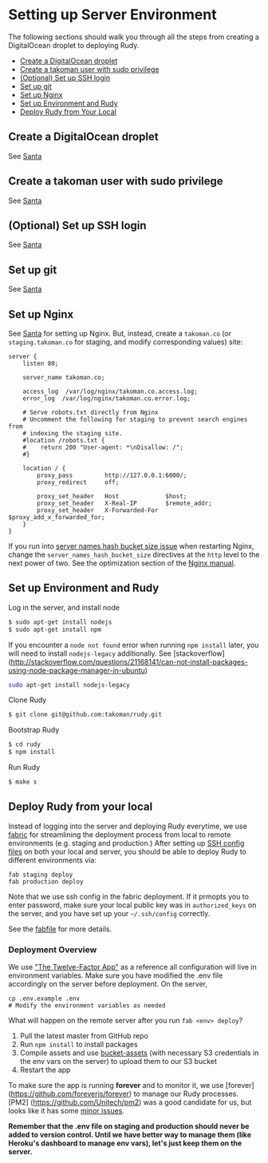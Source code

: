 # Setting up Server Environment

The following sections should walk you through all the steps from creating a DigitalOcean droplet to deploying Rudy.

- [Create a DigitalOcean droplet](#create-a-digitalocean-droplet)
- [Create a takoman user with sudo privilege](#create-a-takoman-user-with-sudo-privilege)
- [(Optional) Set up SSH login](#optional-set-up-ssh-login)
- [Set up git](#set-up-git)
- [Set up Nginx](#set-up-nginx)
- [Set up Environment and Rudy](#set-up-environment-and-rudy)
- [Deploy Rudy from Your Local](#deploy-rudy-from-your-local)

## Create a DigitalOcean droplet

See [Santa](https://github.com/takoman/santa/blob/master/doc/setting_up_server.md#create-a-digitalocean-droplet)

## Create a takoman user with sudo privilege

See [Santa](https://github.com/takoman/santa/blob/master/doc/setting_up_server.md#create-a-takoman-user-with-sudo-privilege)

## (Optional) Set up SSH login

See [Santa](https://github.com/takoman/santa/blob/master/doc/setting_up_server.md#optional-set-up-ssh-login)

## Set up git

See [Santa](https://github.com/takoman/santa/blob/master/doc/setting_up_server.md#set-up-git)

## Set up Nginx

See [Santa](https://github.com/takoman/santa/blob/master/doc/setting_up_server.md#set-up-nginx)
for setting up Nginx. But, instead, create a `takoman.co` (or `staging.takoman.co`
for staging, and modify corresponding values) site:

```
server {
    listen 80;

    server_name takoman.co;

    access_log  /var/log/nginx/takoman.co.access.log;
    error_log  /var/log/nginx/takoman.co.error.log;

    # Serve robots.txt directly from Nginx
    # Uncomment the following for staging to prevent search engines from
    # indexing the staging site.
    #location /robots.txt {
    #    return 200 "User-agent: *\nDisallow: /";
    #}

    location / {
        proxy_pass         http://127.0.0.1:6000/;
        proxy_redirect     off;

        proxy_set_header   Host             $host;
        proxy_set_header   X-Real-IP        $remote_addr;
        proxy_set_header   X-Forwarded-For  $proxy_add_x_forwarded_for;
    }
}
```

If you run into [server names hash bucket size issue](http://charles.lescampeurs.org/2008/11/14/fix-nginx-increase-server_names_hash_bucket_size)
when restarting Nginx, change the `server_names_hash_bucket_size` directives
at the `http` level to the next power of two. See the optimization section
of the [Nginx manual](http://nginx.org/en/docs/http/server_names.html).

## Set up Environment and Rudy

Log in the server, and install node

```bash
$ sudo apt-get install nodejs
$ sudo apt-get install npm
```

If you encounter a `node not found` error when running `npm install` later,
you will need to install `nodejs-legacy` additionally. See [stackoverflow]
(http://stackoverflow.com/questions/21168141/can-not-install-packages-using-node-package-manager-in-ubuntu)

```bash
sudo apt-get install nodejs-legacy
```

Clone Rudy
```bash
$ git clone git@github.com:takoman/rudy.git
```

Bootstrap Rudy
```bash
$ cd rudy
$ npm install
```

Run Rudy
```bash
$ make s
```

## Deploy Rudy from your local

Instead of logging into the server and deploying Rudy everytime, we use
[fabric](http://www.fabfile.org/) for streamlining the deployment process
from local to remote environments (e.g. staging and production.)
After setting up [SSH config files](http://docs.fabfile.org/en/1.10/usage/execution.html#leveraging-native-ssh-config-files)
on both your local and server, you should be able to deploy Rudy to
different environments via:

```
fab staging deploy
fab production deploy
```

Note that we use ssh config in the fabric deployment. If it prmopts you to enter
password, make sure your local public key was in `authorized_keys` on the
server, and you have set up your `~/.ssh/config` correctly.

See the [fabfile](https://github.com/takoman/rudy/blob/master/fabfile.py) for more details.

### Deployment Overview

We use ["The Twelve-Factor App"](http://12factor.net/) as a reference all
configuration will live in environment variables. Make sure you have modified
the .env file accordingly on the server before deployment. On the server,

```
cp .env.example .env
# Modify the environment variables as needed
```

What will happen on the remote server after you run `fab <env> deploy`?

1. Pull the latest master from GitHub repo
2. Run `npm install` to install packages
3. Compile assets and use [bucket-assets](https://github.com/artsy/bucket-assets) (with necessary S3 credentials in the env vars on the server) to upload them to our S3 bucket
4. Restart the app

To make sure the app is running **forever** and to monitor it, we use [forever]
(https://github.com/foreverjs/forever) to manage our Rudy processes. [PM2]
(https://github.com/Unitech/pm2) was a good candidate for us, but looks like
it has some [minor issues](https://github.com/takoman/rudy/issues/84).

**Remember that the .env file on staging and production should never be
added to version control. Until we have better way to manage them (like Heroku's
dashboard to manage env vars), let's just keep them on the server.**
